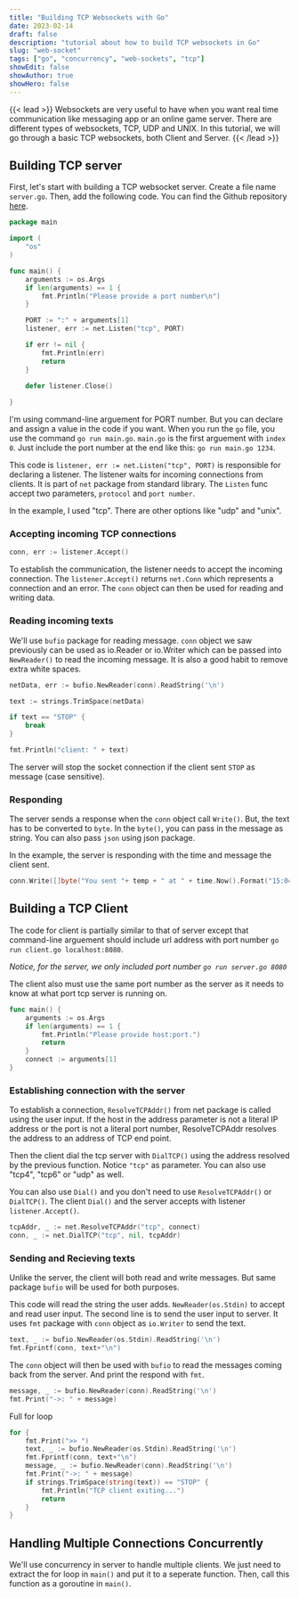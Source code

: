 ```yaml
---
title: "Building TCP Websockets with Go"
date: 2023-02-14
draft: false
description: "tutorial about how to build TCP websockets in Go"
slug: "web-socket"
tags: ["go", "concurrency", "web-sockets", "tcp"]
showEdit: false
showAuthor: true
showHero: false
---
```

{{< lead >}}
Websockets are very useful to have when you want real time communication like messaging app or an online game server. There are different types of websockets, TCP, UDP and UNIX. In this tutorial, we will go through a basic TCP websockets, both Client and Server. 
{{< /lead >}}

## Building TCP server

First, let's start with building a TCP websocket server. Create a file name `server.go`. Then, add the following code. You can find the Github repository [here](https://github.com/Wai30Yan/go-projects-for-personal-blogs/tree/main/tcp-socket).

```go
package main

import (
    "os"
)

func main() {
    arguments := os.Args
    if len(arguments) == 1 {
        fmt.Println("Please provide a port number\n")
    } 

    PORT := ":" + arguments[1]
    listener, err := net.Listen("tcp", PORT)

    if err != nil {
        fmt.Println(err)
        return
    }

    defer listener.Close()
    
}
```

I'm using command-line arguement for PORT number. But you can declare and assign a value in the code if you want. When you run the `go` file, you use the command `go run main.go`. `main.go` is the first arguement with `index 0`. Just include the port number at the end like this: `go run main.go 1234`. 

This code is `listener, err := net.Listen("tcp", PORT)` is responsible for declaring a listener. The listener waits for incoming connections from clients. It is part of `net` package from standard library. The `Listen` func accept two parameters, `protocol` and `port number`.

In the example, I used "tcp". There are other options like "udp" and "unix".

### Accepting incoming TCP connections
```go
conn, err := listener.Accept()
```
To establish the communication, the listener needs to accept the incoming connection. The `listener.Accept()` returns `net.Conn` which represents a connection and an error. The `conn` object can then be used for reading and writing data.


### Reading incoming texts
We'll use `bufio` package for reading message. `conn` object we saw previously can be used as io.Reader or io.Writer which can be passed into `NewReader()` to read the incoming message. It is also a good habit to remove extra white spaces.
```go
netData, err := bufio.NewReader(conn).ReadString('\n')

text := strings.TrimSpace(netData)

if text == "STOP" {
    break
}

fmt.Println("client: " + text)
```
The server will stop the socket connection if the client sent `STOP` as message (case sensitive).

### Responding 
The server sends a response when the `conn` object call `Write()`. But, the text has to be converted to `byte`. In the `byte()`, you can pass in the message as string. You can also pass `json` using json package. 

In the example, the server is responding with the time and message the client sent.
```go
conn.Write([]byte("You sent "+ temp + " at " + time.Now().Format("15:04:05\n")))
```


## Building a TCP Client
The code for client is partially similar to that of server except that command-line arguement should include url address with port number `go run client.go localhost:8080`. 

*Notice, for the server, we only included port number `go run server.go 8080`*

The client also must use the same port number as the server as it needs to know at what port tcp server is running on.

```go
func main() {
    arguments := os.Args
    if len(arguments) == 1 {
        fmt.Println("Please provide host:port.")
        return
    }
	connect := arguments[1]
}
```

### Establishing connection with the server

To establish a connection, `ResolveTCPAddr()` from net package is called using the user input. If the host in the address parameter is not a literal IP address or the port is not a literal port number, ResolveTCPAddr resolves the address to an address of TCP end point.

Then the client dial the tcp server with `DialTCP()` using the address resolved by the previous function. Notice `"tcp"` as parameter. You can also use "tcp4", "tcp6" or "udp" as well. 

You can also use `Dial()` and you don't need to use `ResolveTCPAddr()` or `DialTCP()`. The client `Dial()` and the server accepts with listener `listener.Accept()`.

```go
tcpAddr, _ := net.ResolveTCPAddr("tcp", connect)
conn, _ := net.DialTCP("tcp", nil, tcpAddr)
```

### Sending and Recieving texts
Unlike the server, the client will both read and write messages. But same package `bufio` will be used for both purposes. 

This code will read the string the user adds. `NewReader(os.Stdin)` to accept and read user input. The second line is to send the user input to server. It uses `fmt` package with `conn` object as `io.Writer` to send the text.
```go
text, _ := bufio.NewReader(os.Stdin).ReadString('\n')
fmt.Fprintf(conn, text+"\n")
```
The `conn` object will then be used with `bufio` to read the messages coming back from the server. And print the respond with `fmt`.
```go
message, _ := bufio.NewReader(conn).ReadString('\n')
fmt.Print("->: " + message)
```

Full for loop

```go
for {
    fmt.Print(">> ")
    text, _ := bufio.NewReader(os.Stdin).ReadString('\n')
    fmt.Fprintf(conn, text+"\n")
    message, _ := bufio.NewReader(conn).ReadString('\n')
    fmt.Print("->: " + message)
    if strings.TrimSpace(string(text)) == "STOP" {
        fmt.Println("TCP client exiting...")
        return
    }
}
```


## Handling Multiple Connections Concurrently

We'll use concurrency in server to handle multiple clients. We just need to extract the for loop in `main()` and put it to a seperate function. Then, call this function as a goroutine in `main()`.